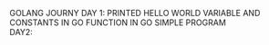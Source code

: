 GOLANG JOURNY
DAY 1:
         PRINTED HELLO WORLD
         VARIABLE AND CONSTANTS IN GO
         FUNCTION IN GO
         SIMPLE PROGRAM
         </BR>
 DAY2:
         
 
